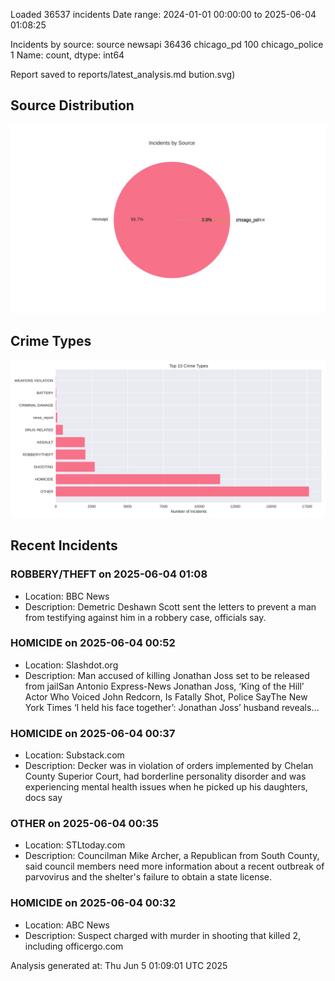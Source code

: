 
Loaded 36537 incidents
Date range: 2024-01-01 00:00:00 to 2025-06-04 01:08:25

Incidents by source:
source
newsapi           36436
chicago_pd          100
chicago_police        1
Name: count, dtype: int64

Report saved to reports/latest_analysis.md
bution.svg)

## Source Distribution
![Source Distribution](images/source_distribution.svg)

## Crime Types
![Crime Types](images/crime_types.svg)

## Recent Incidents

### ROBBERY/THEFT on 2025-06-04 01:08
- Location: BBC News
- Description: Demetric Deshawn Scott sent the letters to prevent a man from testifying against him in a robbery case, officials say.


### HOMICIDE on 2025-06-04 00:52
- Location: Slashdot.org
- Description: Man accused of killing Jonathan Joss set to be released from jailSan Antonio Express-News Jonathan Joss, ‘King of the Hill’ Actor Who Voiced John Redcorn, Is Fatally Shot, Police SayThe New York Times ‘I held his face together’: Jonathan Joss’ husband reveals…


### HOMICIDE on 2025-06-04 00:37
- Location: Substack.com
- Description: Decker was in violation of orders implemented by Chelan County Superior Court, had borderline personality disorder and was experiencing mental health issues when he picked up his daughters, docs say


### OTHER on 2025-06-04 00:35
- Location: STLtoday.com
- Description: Councilman Mike Archer, a Republican from South County, said council members need more information about a recent outbreak of parvovirus and the shelter's failure to obtain a state license.


### HOMICIDE on 2025-06-04 00:32
- Location: ABC News
- Description: Suspect charged with murder in shooting that killed 2, including officergo.com

Analysis generated at: Thu Jun  5 01:09:01 UTC 2025
